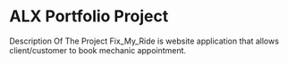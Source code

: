 # ALX Portfolio Project 
Description Of The Project
Fix_My_Ride is website application that allows client/customer to book mechanic appointment.
